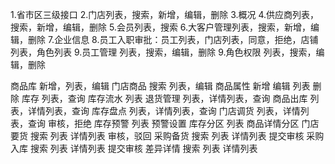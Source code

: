 1.省市区三级接口
2.门店列表，搜索，新增，编辑，删除
3.概况
4.供应商列表，搜索，新增，编辑，删除
5.会员列表，搜索
6.大客户管理列表，搜索，新增，编辑，删除
7.企业信息
8.员工入职审批：员工列表，门店列表，同意，拒绝，店铺列表，角色列表
9.员工管理 列表，搜索，编辑，删除
9.角色权限 列表，搜索，编辑，删除


商品库 新增，列表，编辑
门店商品 搜索 列表，编辑
商品属性 新增 编辑 列表 删除
库存 列表，查询
库存流水 列表
退货管理 列表，详情列表，查询
商品出库  列表，详情列表，查询
库存盘点  列表，详情列表，查询
门店调货  列表，详情列表，查询 审核，拒绝
库存预警 列表 预警设置
库存分区 列表 商品详情分区
门店要货 搜索 列表 详情列表 审核，驳回
采购备货 搜索 列表 详情列表 提交审核
采购入库 搜索 列表 详情列表 提交审核
差异详情 搜索 列表 详情列表